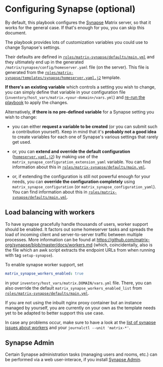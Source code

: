 # Configuring Synapse (optional)

By default, this playbook configures the [Synapse](https://github.com/matrix-org/synapse) Matrix server, so that it works for the general case.
If that's enough for you, you can skip this document.

The playbook provides lots of customization variables you could use to change Synapse's settings.

Their defaults are defined in [`roles/matrix-synapse/defaults/main.yml`](../roles/matrix-synapse/defaults/main.yml) and they ultimately end up in the generated `/matrix/synapse/config/homeserver.yaml` file (on the server). This file is generated from the [`roles/matrix-synapse/templates/synapse/homeserver.yaml.j2`](../roles/matrix-synapse/templates/synapse/homeserver.yaml.j2) template.

**If there's an existing variable** which controls a setting you wish to change, you can simply define that variable in your configuration file (`inventory/host_vars/matrix.<your-domain>/vars.yml`) and [re-run the playbook](installing.md) to apply the changes.

Alternatively, **if there is no pre-defined variable** for a Synapse setting you wish to change:

- you can either **request a variable to be created** (or you can submit such a contribution yourself). Keep in mind that it's **probably not a good idea** to create variables for each one of Synapse's various settings that rarely get used.

- or, you can **extend and override the default configuration** ([`homeserver.yaml.j2`](../roles/matrix-synapse/templates/synapse/homeserver.yaml.j2)) by making use of the `matrix_synapse_configuration_extension_yaml` variable. You can find information about this in [`roles/matrix-synapse/defaults/main.yml`](../roles/matrix-synapse/defaults/main.yml).

- or, if extending the configuration is still not powerful enough for your needs, you can **override the configuration completely** using `matrix_synapse_configuration` (or `matrix_synapse_configuration_yaml`). You can find information about this in [`roles/matrix-synapse/defaults/main.yml`](../roles/matrix-synapse/defaults/main.yml).


## Load balancing with workers
To have synapse gracefully handle thousands of users, worker support should be enabled. It factors out some homeserver tasks and spreads the load of incoming client and server-to-server traffic between multiple processes. More information can be found at https://github.com/matrix-org/synapse/blob/master/docs/workers.md (which, coincidentally, also is the file which an awk script extracts the endpoint URLs from when running with tag `setup-synapse`).

To enable synapse worker support, set

```yaml
matrix_synapse_workers_enabled: true
```

in your `inventory/host_vars/matrix.DOMAIN/vars.yml` file.
There, you can also override the default `matrix_synapse_workers_enabled_list` from [`roles/matrix-synapse/defaults/main.yml`](../roles/matrix-synapse/defaults/main.yml).

If you are not using the inbuilt nginx proxy container but an instance managed by yourself, you are currently on your own as the template needs yet to be adapted to better support this use case.

In case any problems occur, make sure to have a look at the [list of synapse issues about workers](https://github.com/matrix-org/synapse/issues?q=workers+in%3Atitle) and your `journalctl --unit 'matrix-*'`.


## Synapse Admin

Certain Synapse administration tasks (managing users and rooms, etc.) can be performed via a web user-interace, if you install [Synapse Admin](configuring-playbook-synapse-admin.md).
